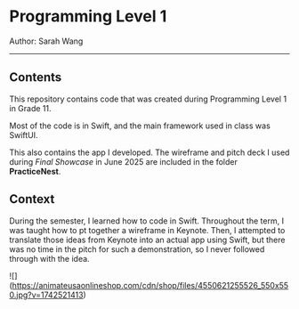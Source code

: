 # Programming Level 1

Author: Sarah Wang

---

## Contents

This repository contains code that was created during Programming Level 1 in Grade 11. 

Most of the code is in Swift, and the main framework used in class was SwiftUI. 

This also contains the app I developed. The wireframe and pitch deck I used during *Final Showcase* in June 2025 are included in the folder **PracticeNest**.

## Context

During the semester, I learned how to code in Swift. Throughout the term, I was taught how to pt together a wireframe in Keynote. Then, I attempted to translate those ideas from Keynote into an actual app using Swift, but there was no time in the pitch for such a demonstration, so I never followed through with the idea. 

![] (https://animateusaonlineshop.com/cdn/shop/files/4550621255526_550x550.jpg?v=1742521413) 

